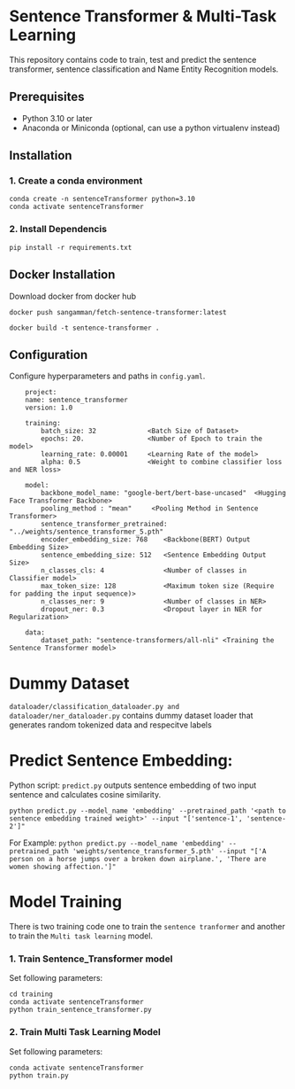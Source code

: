 
# Sentence Transformer & Multi-Task Learning

This repository contains code to train, test and predict the sentence transformer, sentence classification and Name Entity Recognition models.

## Prerequisites
- Python 3.10 or later
- Anaconda or Miniconda (optional, can use a python virtualenv instead)

## Installation
### 1. Create a conda environment
```
conda create -n sentenceTransformer python=3.10
conda activate sentenceTransformer 
```
### 2. Install Dependencis

```
pip install -r requirements.txt
```
## Docker Installation
Download docker from docker hub
```
docker push sangamman/fetch-sentence-transformer:latest
```
```
docker build -t sentence-transformer .
```

## Configuration
Configure hyperparameters and paths in `config.yaml`.
```
    project: 
    name: sentence_transformer
    version: 1.0
    
    training:
        batch_size: 32             <Batch Size of Dataset>
        epochs: 20.                <Number of Epoch to train the model>
        learning_rate: 0.00001     <Learning Rate of the model>
        alpha: 0.5                 <Weight to combine classifier loss and NER loss>

    model:
        backbone_model_name: "google-bert/bert-base-uncased"  <Hugging Face Transformer Backbone>
        pooling_method : "mean"     <Pooling Method in Sentence Transformer>
        sentence_transformer_pretrained: "../weights/sentence_transformer_5.pth"
        encoder_embedding_size: 768    <Backbone(BERT) Output Embedding Size>
        sentence_embedding_size: 512   <Sentence Embedding Output Size>
        n_classes_cls: 4               <Number of classes in Classifier model>
        max_token_size: 128            <Maximum token size (Require for padding the input sequence)>
        n_classes_ner: 9               <Number of classes in NER>
        dropout_ner: 0.3               <Dropout layer in NER for Regularization>

    data:
        dataset_path: "sentence-transformers/all-nli" <Training the Sentence Transformer model>
```

# Dummy Dataset
`dataloader/classification_dataloader.py and dataloader/ner_dataloader.py` contains dummy dataset loader that generates random tokenized data and respecitve labels

# Predict Sentence Embedding:
Python script: `predict.py` outputs sentence embedding of two input sentence and calculates cosine similarity.

```python predict.py --model_name 'embedding' --pretrained_path '<path to sentence embedding trained weight>' --input "['sentence-1', 'sentence-2']" ```

For Example:
```python predict.py --model_name 'embedding' --pretrained_path 'weights/sentence_transformer_5.pth' --input "['A person on a horse jumps over a broken down airplane.', 'There are women showing affection.']"```

# Model Training 
There is two training code one to train the `sentence tranformer` and another to train the `Multi task learning` model.


### 1. Train Sentence_Transformer model
Set following parameters: 
```
cd training
conda activate sentenceTransformer
python train_sentence_transformer.py
```

### 2. Train Multi Task Learning Model
Set following parameters: 

```
conda activate sentenceTransformer
python train.py
```